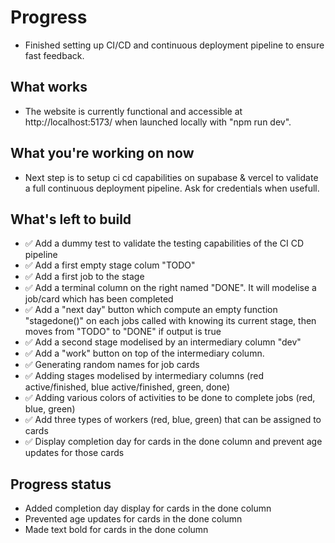 # Progress

- Finished setting up CI/CD and continuous deployment pipeline to ensure fast feedback.
## What works
- The website is currently functional and accessible at http://localhost:5173/ when launched locally with "npm run dev".

## What you're working on now
- Next step is to setup ci cd capabilities on supabase & vercel to validate a full continuous deployment pipeline. Ask for credentials when usefull.

## What's left to build
- ✅ Add a dummy test to validate the testing capabilities of the CI CD pipeline
- ✅ Add a first empty stage colum "TODO"
- ✅ Add a first job to the stage
- ✅ Add a terminal column on the right named "DONE". It will modelise a job/card which has been completed 
- ✅ Add a "next day" button which compute an empty function "stagedone()" on each jobs called with knowing its current stage, then moves from "TODO" to "DONE" if output is true
- ✅ Add a second stage modelised by an intermediary column "dev"
- ✅ Add a "work" button on top of the intermediary column.
- ✅ Generating random names for job cards
- ✅ Adding stages modelised by intermediary columns (red active/finished, blue active/finished, green, done)
- ✅ Adding various colors of activities to be done to complete jobs (red, blue, green)
- ✅ Add three types of workers (red, blue, green) that can be assigned to cards
- ✅ Display completion day for cards in the done column and prevent age updates for those cards

## Progress status
- Added completion day display for cards in the done column
- Prevented age updates for cards in the done column
- Made text bold for cards in the done column
